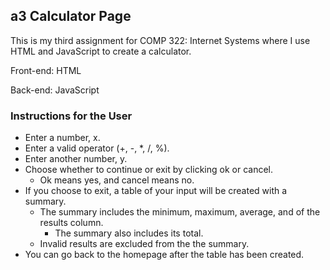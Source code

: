 ## a3 Calculator Page

This is my third assignment for COMP 322: Internet Systems where I use HTML and JavaScript to create a calculator.

Front-end: HTML

Back-end: JavaScript

### Instructions for the User
- Enter a number, x.
- Enter a valid operator (+, -, *, /, %).
- Enter another number, y.
- Choose whether to continue or exit by clicking ok or cancel.
    - Ok means yes, and cancel means no.
- If you choose to exit, a table of your input will be created with a summary.
    - The summary includes the minimum, maximum, average, and of the results column.
        - The summary also includes its total.
    - Invalid results are excluded from the the summary.
- You can go back to the homepage after the table has been created.